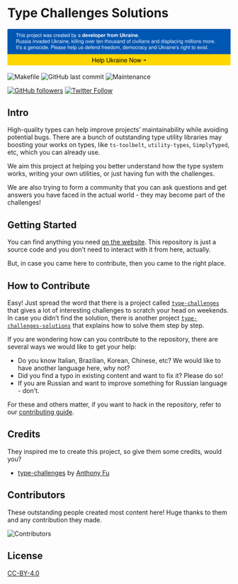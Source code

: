 # Type Challenges Solutions

[![Stand With Ukraine](https://raw.githubusercontent.com/vshymanskyy/StandWithUkraine/main/banner-direct-single.svg)](https://stand-with-ukraine.pp.ua)

![Makefile](https://github.com/ghaiklor/type-challenges-solutions/actions/workflows/make.yml/badge.svg)
![GitHub last commit](https://img.shields.io/github/last-commit/ghaiklor/type-challenges-solutions)
![Maintenance](https://img.shields.io/maintenance/yes/2022)

[![GitHub followers](https://img.shields.io/github/followers/ghaiklor?label=Follow&style=social)](https://github.com/ghaiklor)
[![Twitter Follow](https://img.shields.io/twitter/follow/ghaiklor?label=Follow&style=social)](https://twitter.com/ghaiklor)

## Intro

High-quality types can help improve projects’ maintainability while avoiding potential bugs.
There are a bunch of outstanding type utility libraries may boosting your works on types, like `ts-toolbelt`, `utility-types`, `SimplyTyped`, etc, which you can already use.

We aim this project at helping you better understand how the type system works, writing your own utilities, or just having fun with the challenges.

We are also trying to form a community that you can ask questions and get answers you have faced in the actual world - they may become part of the challenges!

## Getting Started

You can find anything you need [on the website](https://ghaiklor.github.io/type-challenges-solutions).
This repository is just a source code and you don’t need to interact with it from here, actually.

But, in case you came here to contribute, then you came to the right place.

## How to Contribute

Easy!
Just spread the word that there is a project called [`type-challenges`](https://github.com/type-challenges/type-challenges) that gives a lot of interesting challenges to scratch your head on weekends.
In case you didn’t find the solution, there is another project [`type-challenges-solutions`](https://github.com/ghaiklor/type-challenges-solutions) that explains how to solve them step by step.

If you are wondering how can you contribute to the repository, there are several ways we would like to get your help:

- Do you know Italian, Brazilian, Korean, Chinese, etc? We would like to have another language here, why not?
- Did you find a typo in existing content and want to fix it? Please do so!
- If you are Russian and want to improve something for Russian language - don't.

For these and others matter, if you want to hack in the repository, refer to our [contributing guide](./.github/CONTRIBUTING.md).

## Credits

They inspired me to create this project, so give them some credits, would you?

- [type-challenges](https://github.com/type-challenges/type-challenges) by [Anthony Fu](https://github.com/antfu)

## Contributors

These outstanding people created most content here!
Huge thanks to them and any contribution they made.

![Contributors](https://contrib.rocks/image?repo=ghaiklor/type-challenges-solutions)

## License

[CC-BY-4.0](./LICENSE)
